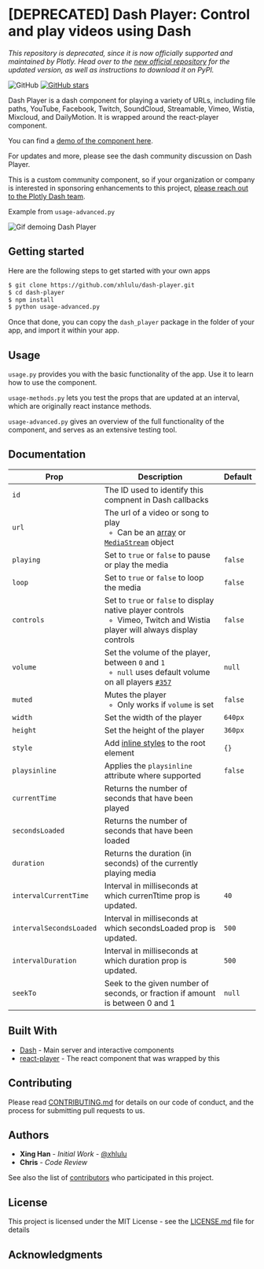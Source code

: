 # [DEPRECATED] Dash Player: Control and play videos using Dash

*This repository is deprecated, since it is now officially supported and maintained by Plotly. Head over to the [new official repository](https://github.com/plotly/dash-player) for the updated version, as well as instructions to download it on PyPI.*

![GitHub](https://img.shields.io/github/license/mashape/apistatus.svg)
[![GitHub stars](https://img.shields.io/github/stars/xhlulu/dash-player.svg)](https://github.com/xhlulu/dash-player/stargazers)

Dash Player is a dash component for playing a variety of URLs, including file paths, YouTube, Facebook, Twitch, SoundCloud, Streamable, Vimeo, Wistia, Mixcloud, and DailyMotion. It is wrapped around the react-player component.

You can find a [demo of the component here](http://dash-player-usage.herokuapp.com).

For updates and more, please see the dash community discussion on Dash Player.

This is a custom community component, so if your organization or company is interested in sponsoring enhancements to this project, [please reach out to the Plotly Dash team](https://plot.ly/dash/pricing).

Example from `usage-advanced.py`

![Gif demoing Dash Player](images/usage-advanced.gif)


## Getting started

Here are the following steps to get started with your own apps
```sh
$ git clone https://github.com/xhlulu/dash-player.git
$ cd dash-player
$ npm install
$ python usage-advanced.py
```

Once that done, you can copy the `dash_player` package in the folder of your app, and import it within your app.

## Usage

`usage.py` provides you with the basic functionality of the app. Use it to learn how to use the component.

`usage-methods.py` lets you test the props that are updated at an interval, which are originally react instance methods.

`usage-advanced.py` gives an overview of the full functionality of the component, and serves as an extensive testing tool.

## Documentation


Prop | Description | Default
---- | ----------- | -------
`id` | The ID used to identify this compnent in Dash callbacks |
`url` | The url of a video or song to play<br/>&nbsp; ◦ &nbsp;Can be an [array](#multiple-sources-and-tracks) or [`MediaStream`](https://developer.mozilla.org/en-US/docs/Web/API/MediaStream) object
`playing` | Set to `true` or `false` to pause or play the media | `false`
`loop` | Set to `true` or `false` to loop the media | `false`
`controls` | Set to `true` or `false` to display native player controls<br />&nbsp; ◦ &nbsp;Vimeo, Twitch and Wistia player will always display controls | `false`
`volume` | Set the volume of the player, between `0` and `1`<br/>&nbsp; ◦ &nbsp;`null` uses default volume on all players [`#357`](https://github.com/CookPete/react-player/issues/357) | `null`
`muted` | Mutes the player<br/>&nbsp; ◦ &nbsp;Only works if `volume` is set | `false`
`width` | Set the width of the player | `640px`
`height` | Set the height of the player | `360px`
`style` | Add [inline styles](https://facebook.github.io/react/tips/inline-styles.html) to the root element | `{}`
`playsinline` | Applies the `playsinline` attribute where supported | `false`
`currentTime` | Returns the number of seconds that have been played
`secondsLoaded` | Returns the number of seconds that have been loaded
`duration` | Returns the duration (in seconds) of the currently playing media
`intervalCurrentTime`| Interval in milliseconds at which currenTtime prop is updated. | `40`
`intervalSecondsLoaded` | Interval in milliseconds at which secondsLoaded prop is updated. | `500`
`intervalDuration` | Interval in milliseconds at which duration prop is updated. | `500`
`seekTo` | Seek to the given number of seconds, or fraction if amount is between 0 and 1 | `null`


## Built With

* [Dash](https://dash.plot.ly/) - Main server and interactive components
* [react-player](https://www.npmjs.com/package/react-player) - The react component that was wrapped by this

## Contributing

Please read [CONTRIBUTING.md](CONTRIBUTING.md) for details on our code of conduct, and the process for submitting pull requests to us.


## Authors

* **Xing Han** - *Initial Work* - [@xhlulu](https://github.com/xhlulu)
* **Chris** - *Code Review*

See also the list of [contributors](https://github.com/xhlulu/dash-player/contributors) who participated in this project.

## License

This project is licensed under the MIT License - see the [LICENSE.md](LICENSE.md) file for details

## Acknowledgments
